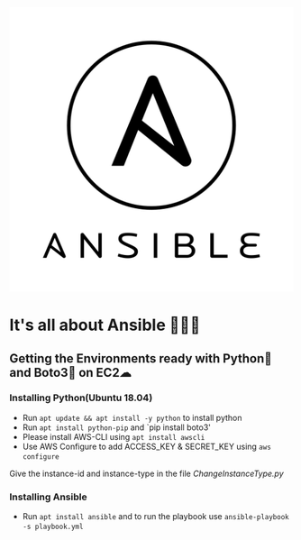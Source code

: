 ![](image.png)
# It's all about **Ansible** 👨🏻‍💻

## Getting the Environments ready with Python🐍 and Boto3🤖 on EC2☁︎

### Installing Python(Ubuntu 18.04)
- Run `apt update && apt install -y python` to install python
- Run `apt install python-pip` and `pip install boto3'
- Please install AWS-CLI using `apt install awscli`
- Use AWS Configure to add ACCESS_KEY & SECRET_KEY using `aws configure`

Give the instance-id and instance-type in the file _ChangeInstanceType.py_

### Installing Ansible

- Run `apt install ansible` and to run the playbook use `ansible-playbook -s playbook.yml`
